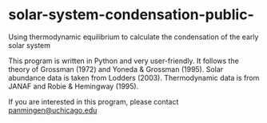 # solar-system-condensation-public-
Using thermodynamic equilibrium to calculate the condensation of the early solar system

This program is written in Python and very user-friendly. It follows the theory of Grossman (1972) and Yoneda & Grossman (1995). Solar abundance data is taken from Lodders (2003). Thermodynamic data is from JANAF and Robie & Hemingway (1995).

If you are interested in this program, please contact panmingen@uchicago.edu
